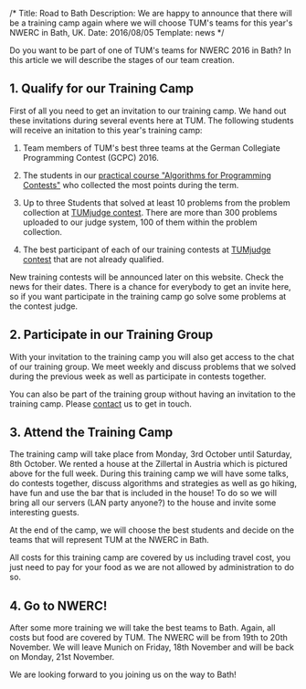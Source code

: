 /*
Title: Road to Bath
Description: We are happy to announce that there will be a training camp again where we will choose TUM's teams for this year's NWERC in Bath, UK.
Date: 2016/08/05
Template: news
*/

Do you want to be part of one of TUM's teams for NWERC 2016 in Bath? In this
article we will describe the stages of our team creation.

## 1. Qualify for our Training Camp

First of all you need to get an invitation to our training camp. We hand out
these invitations during several events here at TUM. The following students
will receive an initation to this year's training camp:

1. Team members of TUM's best three teams at the German Collegiate
Programming Contest (GCPC) 2016.

2. The students in our [practical course "Algorithms for Programming
Contests"](/preparation/courses) who collected the most points during the
term.

3. Up to three Students that solved at least 10 problems from the problem
collection at [TUMjudge contest](https://judge.in.tum.de/contest/).  There
are more than 300 problems uploaded to our judge system, 100 of them within
the problem collection.

4. The best participant of each of our training contests at [TUMjudge
contest](https://judge.in.tum.de/contest/) that are not already qualified.

New training contests will be announced later on this website. Check the
news for their dates. There is a chance for everybody to get an invite here,
so if you want participate in the training camp go solve some problems at
the contest judge.

## 2. Participate in our Training Group

With your invitation to the training camp you will also get access to the
chat of our training group. We meet weekly and discuss problems that we
solved during the previous week as well as participate in contests together.

You can also be part of the training group without having an invitation to
the training camp. Please [contact](/contact) us to get in touch.

## 3. Attend the Training Camp

The training camp will take place from Monday, 3rd October until Saturday,
8th October. We rented a house at the Zillertal in Austria which is pictured
above for the full week. During this training camp we will have some talks,
do contests together, discuss algorithms and strategies as well as go
hiking, have fun and use the bar that is included in the house! To do so we
will bring all our servers (LAN party anyone?) to the house and invite some
interesting guests.

At the end of the camp, we will choose the best students and decide on the
teams that will represent TUM at the NWERC in Bath.

All costs for this training camp are covered by us including travel cost,
you just need to pay for your food as we are not allowed by administration
to do so.

## 4. Go to NWERC!

After some more training we will take the best teams to Bath. Again, all
costs but food are covered by TUM. The NWERC will be from 19th to 20th
November. We will leave Munich on Friday, 18th November and will be back on
Monday, 21st November.

We are looking forward to you joining us on the way to Bath!
